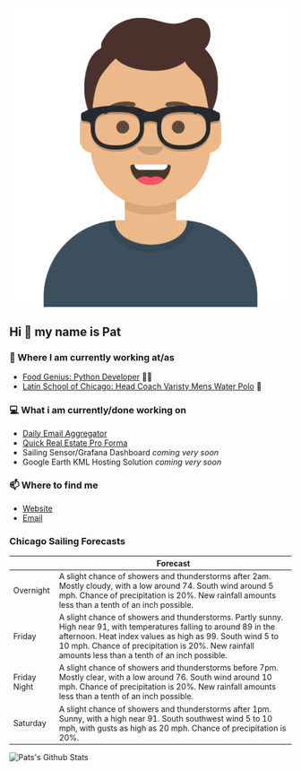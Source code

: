 [![Social banner for p-j-falconer](https://raw.githubusercontent.com/P-J-FALCONER/P-J-FALCONER/master/assets/avataaars.svg)](https://patfalconer.com/)
## Hi :wave: my name is Pat

### 💼 Where I am currently working at/as
- [Food Genius: Python Developer](https://getfoodgenius.com/) 🍔🐍
- [Latin School of Chicago: Head Coach Varisty Mens Water Polo](https://www.latinschool.org/) 🤽


### 💻 What i am currently/done working on
 - [Daily Email Aggregator](https://github.com/P-J-FALCONER/dott_daily_mail)
 - [Quick Real Estate Pro Forma](https://github.com/P-J-FALCONER/henry)
 - Sailing Sensor/Grafana Dashboard *coming very soon*
 - Google Earth KML Hosting Solution *coming very soon*

### 📫 Where to find me
 - [Website](https://patfalconer.com/)
 - [Email](mailto:patrick.j.falconer@gmail.com)


### Chicago Sailing Forecasts
|   | Forecast  |
|---|---|
| Overnight | A slight chance of showers and thunderstorms after 2am. Mostly cloudy, with a low around 74. South wind around 5 mph. Chance of precipitation is 20%. New rainfall amounts less than a tenth of an inch possible. |
| Friday | A slight chance of showers and thunderstorms. Partly sunny. High near 91, with temperatures falling to around 89 in the afternoon. Heat index values as high as 99. South wind 5 to 10 mph. Chance of precipitation is 20%. New rainfall amounts less than a tenth of an inch possible. |
| Friday Night | A slight chance of showers and thunderstorms before 7pm. Mostly clear, with a low around 76. South wind around 10 mph. Chance of precipitation is 20%. New rainfall amounts less than a tenth of an inch possible. |
| Saturday | A slight chance of showers and thunderstorms after 1pm. Sunny, with a high near 91. South southwest wind 5 to 10 mph, with gusts as high as 20 mph. Chance of precipitation is 20%. |

![Pats's Github Stats](https://github-readme-stats.vercel.app/api?username=p-j-falconer&show_icons=true&theme=radical)
